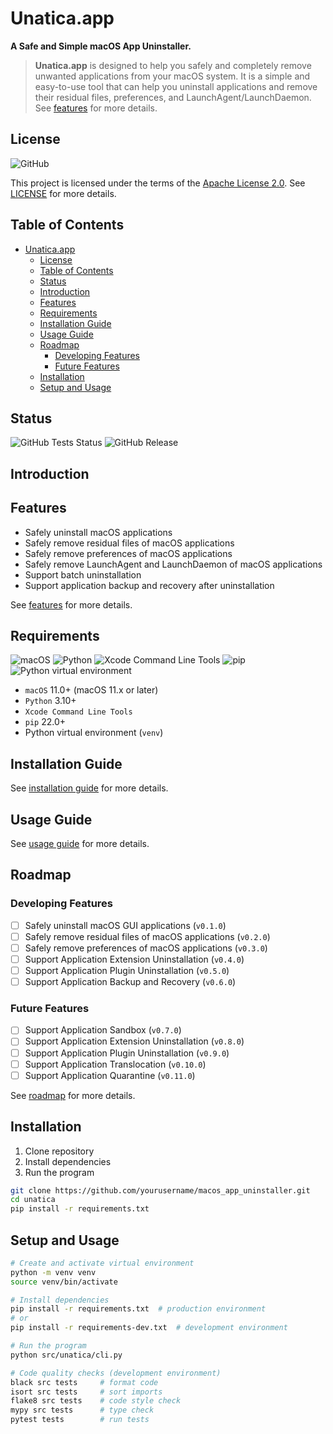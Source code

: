 # Unatica.app

**A Safe and Simple macOS App Uninstaller.**

> **Unatica.app** is designed to help you safely and completely remove unwanted applications from your macOS system. It is a simple and easy-to-use tool that can help you uninstall applications and remove their residual files, preferences, and LaunchAgent/LaunchDaemon. See [features](#features) for more details.

## License

![GitHub](https://img.shields.io/github/license/benjame/unatica)

This project is licensed under the terms of the [Apache License 2.0](./LICENSE).
See [LICENSE](./LICENSE) for more details.

## Table of Contents

- [Unatica.app](#unaticaapp)
  - [License](#license)
  - [Table of Contents](#table-of-contents)
  - [Status](#status)
  - [Introduction](#introduction)
  - [Features](#features)
  - [Requirements](#requirements)
  - [Installation Guide](#installation-guide)
  - [Usage Guide](#usage-guide)
  - [Roadmap](#roadmap)
    - [Developing Features](#developing-features)
    - [Future Features](#future-features)
  - [Installation](#installation)
  - [Setup and Usage](#setup-and-usage)

## Status

![GitHub Tests Status](https://img.shields.io/github/actions/workflow/status/benjame/unatica/tests.yml)
![GitHub Release](https://img.shields.io/github/v/release/benjame/unatica)

## Introduction

## Features

- Safely uninstall macOS applications
- Safely remove residual files of macOS applications
- Safely remove preferences of macOS applications
- Safely remove LaunchAgent and LaunchDaemon of macOS applications
- Support batch uninstallation
- Support application backup and recovery after uninstallation

See [features](./docs/features.md) for more details.

## Requirements

![macOS](https://img.shields.io/badge/macOS-11.x+-blue.svg)
![Python](https://img.shields.io/badge/python-3.10+-green.svg)
![Xcode Command Line Tools](https://img.shields.io/badge/Xcode%20Command%20Line%20Tools-required-red.svg)
![pip](https://img.shields.io/badge/pip-22.0+-yellow.svg)
![Python virtual environment](https://img.shields.io/badge/venv-required-orange.svg)

- `macOS` 11.0+ (macOS 11.x or later)
- `Python` 3.10+
- `Xcode Command Line Tools`
- `pip` 22.0+
- Python virtual environment (`venv`)

## Installation Guide

See [installation guide](./docs/installation_guide.md) for more details.

## Usage Guide

See [usage guide](./docs/usage_guide.md) for more details.

## Roadmap

### Developing Features

- [ ] Safely uninstall macOS GUI applications (`v0.1.0`)
- [ ] Safely remove residual files of macOS applications (`v0.2.0`)
- [ ] Safely remove preferences of macOS applications (`v0.3.0`)
- [ ] Support Application Extension Uninstallation (`v0.4.0`)
- [ ] Support Application Plugin Uninstallation (`v0.5.0`)
- [ ] Support Application Backup and Recovery (`v0.6.0`)

### Future Features

- [ ] Support Application Sandbox (`v0.7.0`)
- [ ] Support Application Extension Uninstallation (`v0.8.0`)
- [ ] Support Application Plugin Uninstallation (`v0.9.0`)
- [ ] Support Application Translocation (`v0.10.0`)
- [ ] Support Application Quarantine (`v0.11.0`)

See [roadmap](./docs/roadmap.md) for more details.

## Installation

1. Clone repository
2. Install dependencies
3. Run the program

```bash
git clone https://github.com/yourusername/macos_app_uninstaller.git
cd unatica
pip install -r requirements.txt
```

## Setup and Usage

```bash
# Create and activate virtual environment
python -m venv venv
source venv/bin/activate

# Install dependencies
pip install -r requirements.txt  # production environment
# or
pip install -r requirements-dev.txt  # development environment

# Run the program
python src/unatica/cli.py

# Code quality checks (development environment)
black src tests     # format code
isort src tests     # sort imports
flake8 src tests    # code style check
mypy src tests      # type check
pytest tests        # run tests
```
